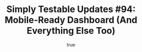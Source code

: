 ---
layout: default
title: "Simply Testable Updates #94: Mobile-Ready Dashboard (And Everything Else Too)"
author:
    name: Jon Cram
    url: https://github.com/webignition
continue_reading: false
newsletter:
    issue_number: 94th
    url: https://us5.campaign-archive1.com/?u=ac75e33d993d2b502e333ddd0&amp;id=9c421cb9c0
    highlights:
      - <a href="https://us5.campaign-archive1.com/?u=ac75e33d993d2b502e333ddd0&amp;id=9c421cb9c0#mobile-ready-dashboard">Mobile-Ready Test Dashboard</a>
      - <a href="https://us5.campaign-archive1.com/?u=ac75e33d993d2b502e333ddd0&amp;id=9c421cb9c0#mobile-ready-everything-else">Mobile-Ready Everything Else</a>
    closing_sentence: Expect the next newsletter in a week from now on 25 June 2014
---